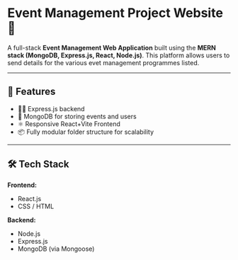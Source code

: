 # Event Management Project Website 🎉

A full-stack **Event Management Web Application** built using the **MERN stack (MongoDB, Express.js, React, Node.js)**. This platform allows users to send details for the various evet management programmes listed.

---

## 🚀 Features
- 🧑‍💻 Express.js backend 
- 💾 MongoDB for storing events and users
- ⚛️ Responsive React+Vite Frontend
- 📦 Fully modular folder structure for scalability

---

## 🛠️ Tech Stack

**Frontend:**  
- React.js  
- CSS / HTML  

**Backend:**  
- Node.js  
- Express.js  
- MongoDB (via Mongoose)  



